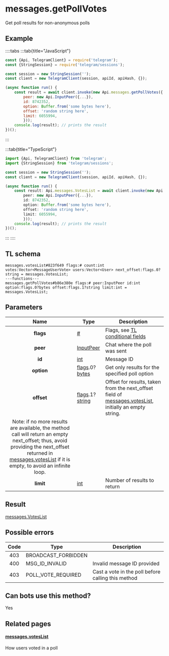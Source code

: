 # messages.getPollVotes

Get poll results for non-anonymous polls

## Example

::::tabs
:::tab{title="JavaScript"}

```js
const {Api, TelegramClient} = require('telegram');
const {StringSession} = require('telegram/sessions');

const session = new StringSession('');
const client = new TelegramClient(session, apiId, apiHash, {});

(async function run() {
    const result = await client.invoke(new Api.messages.getPollVotes({
		peer: new Api.InputPeer({...}),
		id: 8742352,
		option: Buffer.from('some bytes here'),
		offset: 'random string here',
		limit: 6055994,
		}));
    console.log(result); // prints the result
})();

```

:::

:::tab{title="TypeScript"}

```ts
import {Api, TelegramClient} from 'telegram';
import {StringSession} from 'telegram/sessions';

const session = new StringSession('');
const client = new TelegramClient(session, apiId, apiHash, {});

(async function run() {
    const result: Api.messages.VotesList = await client.invoke(new Api.messages.getPollVotes({
		peer: new Api.InputPeer({...}),
		id: 8742352,
		option: Buffer.from('some bytes here'),
		offset: 'random string here',
		limit: 6055994,
		}));
    console.log(result); // prints the result
})();

```

:::
::::

## TL schema

```
messages.votesList#823f649 flags:# count:int votes:Vector<MessageUserVote> users:Vector<User> next_offset:flags.0?string = messages.VotesList;
---functions---
messages.getPollVotes#b86e380e flags:# peer:InputPeer id:int option:flags.0?bytes offset:flags.1?string limit:int = messages.VotesList;
```

## Parameters

|                                                                                                                                 Name                                                                                                                                  | Type                                                                                                                           | Description                                                                                                                                                        |
| :-------------------------------------------------------------------------------------------------------------------------------------------------------------------------------------------------------------------------------------------------------------------: | ------------------------------------------------------------------------------------------------------------------------------ | ------------------------------------------------------------------------------------------------------------------------------------------------------------------ |
|                                                                                                                               **flags**                                                                                                                               | [#](https://core.telegram.org/type/%23)                                                                                        | Flags, see [TL conditional fields](https://core.telegram.org/mtproto/TL-combinators#conditional-fields)                                                            |
|                                                                                                                               **peer**                                                                                                                                | [InputPeer](https://core.telegram.org/type/InputPeer)                                                                          | Chat where the poll was sent                                                                                                                                       |
|                                                                                                                                **id**                                                                                                                                 | [int](https://core.telegram.org/type/int)                                                                                      | Message ID                                                                                                                                                         |
|                                                                                                                              **option**                                                                                                                               | [flags](https://core.telegram.org/mtproto/TL-combinators#conditional-fields).0?[bytes](https://core.telegram.org/type/bytes)   | Get only results for the specified poll option                                                                                                                     |
|                                                                                                                              **offset**                                                                                                                               | [flags](https://core.telegram.org/mtproto/TL-combinators#conditional-fields).1?[string](https://core.telegram.org/type/string) | Offset for results, taken from the next_offset field of [messages.votesList](https://core.telegram.org/constructor/messages.votesList), initially an empty string. |
| Note: if no more results are available, the method call will return an empty next_offset; thus, avoid providing the next_offset returned in [messages.votesList](https://core.telegram.org/constructor/messages.votesList) if it is empty, to avoid an infinite loop. |
|                                                                                                                               **limit**                                                                                                                               | [int](https://core.telegram.org/type/int)                                                                                      | Number of results to return                                                                                                                                        |

## Result

[messages.VotesList](https://core.telegram.org/type/messages.VotesList)

## Possible errors

| Code | Type                | Description                                        |
| :--: | ------------------- | -------------------------------------------------- |
| 403  | BROADCAST_FORBIDDEN |                                                    |
| 400  | MSG_ID_INVALID      | Invalid message ID provided                        |
| 403  | POLL_VOTE_REQUIRED  | Cast a vote in the poll before calling this method |

## Can bots use this method?

Yes

## Related pages

#### [messages.votesList](https://core.telegram.org/constructor/messages.votesList)

How users voted in a poll
